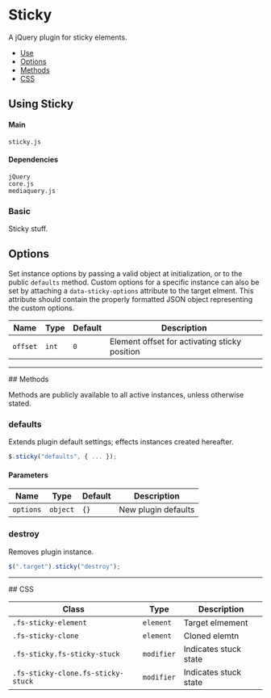 # Sticky

A jQuery plugin for sticky elements.

<!-- HEADER END -->

<!-- NAV START -->

* [Use](#use)
* [Options](#options)
* [Methods](#methods)
* [CSS](#css)

<!-- NAV END -->

<!-- DEMO BUTTON -->

## <a name="use"></a> Using Sticky


#### Main

```markup
sticky.js
```


#### Dependencies

```markup
jQuery
core.js
mediaquery.js
```

### Basic

Sticky stuff.



## <a name="options"></a> Options

Set instance options by passing a valid object at initialization, or to the public `defaults` method. Custom options for a specific instance can also be set by attaching a `data-sticky-options` attribute to the target elment. This attribute should contain the properly formatted JSON object representing the custom options.

| Name | Type | Default | Description |
| --- | --- | --- | --- |
| `offset` | `int` | `0` | Element offset for activating sticky position |

<hr>
## <a name="methods"></a> Methods

Methods are publicly available to all active instances, unless otherwise stated.

### defaults

Extends plugin default settings; effects instances created hereafter.

```javascript
$.sticky("defaults", { ... });
```

#### Parameters

| Name | Type | Default | Description |
| --- | --- | --- | --- |
| `options` | `object` | `{}` | New plugin defaults |

### destroy

Removes plugin instance.

```javascript
$(".target").sticky("destroy");
```

<hr>
## <a name="css"></a> CSS

| Class | Type | Description |
| --- | --- | --- |
| `.fs-sticky-element` | `element` | Target elmement |
| `.fs-sticky-clone` | `element` | Cloned elemtn |
| `.fs-sticky.fs-sticky-stuck` | `modifier` | Indicates stuck state |
| `.fs-sticky-clone.fs-sticky-stuck` | `modifier` | Indicates stuck state |

